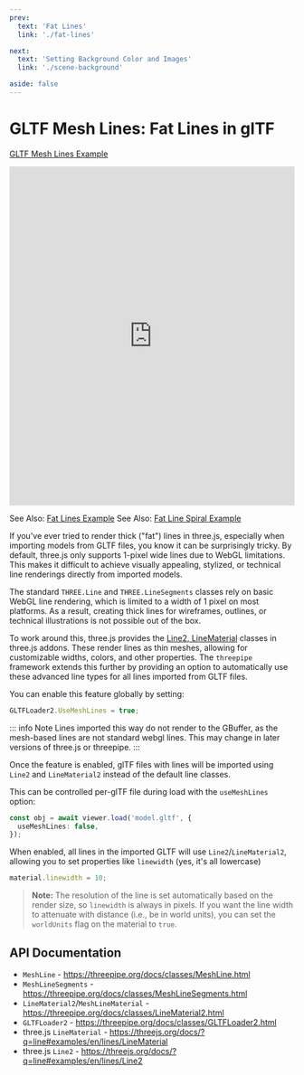 ```yaml
---
prev:
  text: 'Fat Lines'
  link: './fat-lines'

next: 
  text: 'Setting Background Color and Images'
  link: './scene-background'

aside: false
---
```


# GLTF Mesh Lines: Fat Lines in glTF

[GLTF Mesh Lines Example](https://threepipe.org/examples/#gltf-mesh-lines/)
<iframe src="https://threepipe.org/examples/gltf-mesh-lines/" style="width:100%;min-height:600px;border:none;" loading="lazy" title="GLTF Mesh Lines Example"></iframe>

See Also: [Fat Lines Example](https://threepipe.org/examples/#fat-lines/)
See Also: [Fat Line Spiral Example](https://threepipe.org/examples/#fat-line-spiral/)

If you've ever tried to render thick ("fat") lines in three.js, especially when importing models from GLTF files, you know it can be surprisingly tricky. By default, three.js only supports 1-pixel wide lines due to WebGL limitations. This makes it difficult to achieve visually appealing, stylized, or technical line renderings directly from imported models.

The standard `THREE.Line` and `THREE.LineSegments` classes rely on basic WebGL line rendering, which is limited to a width of 1 pixel on most platforms. As a result, creating thick lines for wireframes, outlines, or technical illustrations is not possible out of the box.

To work around this, three.js provides the [Line2, LineMaterial](https://threejs.org/docs/#examples/en/lines/Line2) classes in three.js addons. 
These render lines as thin meshes, allowing for customizable widths, colors, and other properties.
The `threepipe` framework extends this further by providing an option to automatically use these advanced line types for all lines imported from GLTF files.

You can enable this feature globally by setting:

```ts
GLTFLoader2.UseMeshLines = true;
```

::: info Note
Lines imported this way do not render to the GBuffer, as the mesh-based lines are not standard webgl lines. This may change in later versions of three.js or threepipe.
:::

Once the feature is enabled, glTF files with lines will be imported using `Line2` and `LineMaterial2` instead of the default line classes.

This can be controlled per-glTF file during load with the `useMeshLines` option:

```ts
const obj = await viewer.load('model.gltf', {
  useMeshLines: false,
});
```

When enabled, all lines in the imported GLTF will use `Line2`/`LineMaterial2`, allowing you to set properties like `linewidth` (yes, it's all lowercase)

```ts
material.linewidth = 10;
```

> **Note:** The resolution of the line is set automatically based on the render size, so `linewidth` is always in pixels. If you want the line width to attenuate with distance (i.e., be in world units), you can set the `worldUnits` flag on the material to `true`.

## API Documentation

- `MeshLine` - https://threepipe.org/docs/classes/MeshLine.html
- `MeshLineSegments` - https://threepipe.org/docs/classes/MeshLineSegments.html
- `LineMaterial2`/`MeshLineMaterial` - https://threepipe.org/docs/classes/LineMaterial2.html
- `GLTFLoader2` - https://threepipe.org/docs/classes/GLTFLoader2.html
- three.js `LineMaterial` - https://threejs.org/docs/?q=line#examples/en/lines/LineMaterial
- three.js `Line2` - https://threejs.org/docs/?q=line#examples/en/lines/Line2 
